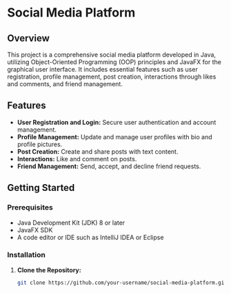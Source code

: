 # Social Media Platform

## Overview
This project is a comprehensive social media platform developed in Java, utilizing Object-Oriented Programming (OOP) principles and JavaFX for the graphical user interface. It includes essential features such as user registration, profile management, post creation, interactions through likes and comments, and friend management.

## Features
- **User Registration and Login:** Secure user authentication and account management.
- **Profile Management:** Update and manage user profiles with bio and profile pictures.
- **Post Creation:** Create and share posts with text content.
- **Interactions:** Like and comment on posts.
- **Friend Management:** Send, accept, and decline friend requests.

## Getting Started

### Prerequisites
- Java Development Kit (JDK) 8 or later
- JavaFX SDK
- A code editor or IDE such as IntelliJ IDEA or Eclipse

### Installation

1. **Clone the Repository:**
   ```bash
   git clone https://github.com/your-username/social-media-platform.git
